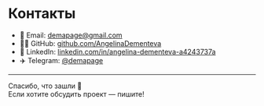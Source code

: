 # Контакты

- 📧 Email: [demapage@gmail.com](mailto:demapage@gmail.com)
- 🧑‍💻 GitHub: [github.com/AngelinaDementeva](https://github.com/AngelinaDementeva)
- 💼 LinkedIn: [linkedin.com/in/angelina-dementeva-a4243737a](https://www.linkedin.com/in/angelina-dementeva-a4243737a/)
- ✈️ Telegram: [@demapage](https://t.me/demapage)

---

Спасибо, что зашли 💫  
Если хотите обсудить проект — пишите!
